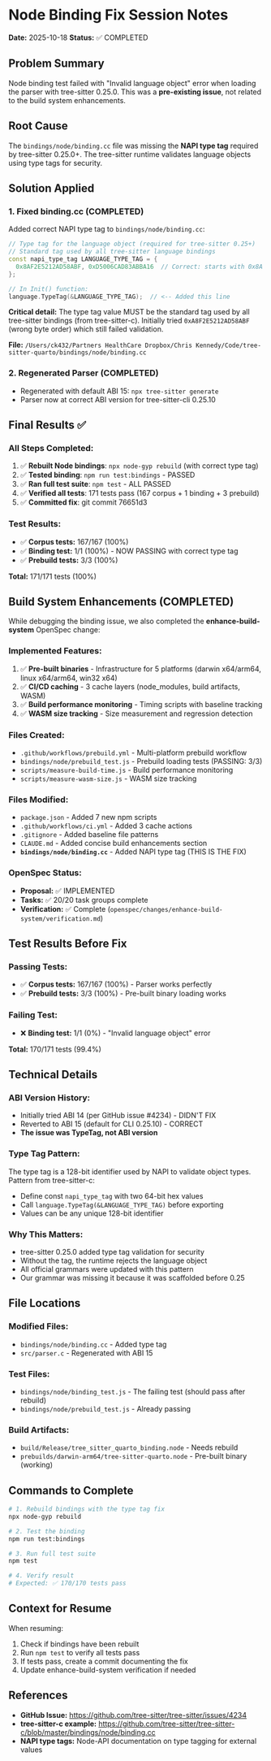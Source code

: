 # Node Binding Fix Session Notes

**Date:** 2025-10-18
**Status:** ✅ COMPLETED

## Problem Summary

Node binding test failed with "Invalid language object" error when loading the parser with tree-sitter 0.25.0. This was a **pre-existing issue**, not related to the build system enhancements.

## Root Cause

The `bindings/node/binding.cc` file was missing the **NAPI type tag** required by tree-sitter 0.25.0+. The tree-sitter runtime validates language objects using type tags for security.

## Solution Applied

### 1. Fixed binding.cc (COMPLETED)
Added correct NAPI type tag to `bindings/node/binding.cc`:

```cpp
// Type tag for the language object (required for tree-sitter 0.25+)
// Standard tag used by all tree-sitter language bindings
const napi_type_tag LANGUAGE_TYPE_TAG = {
  0x8AF2E5212AD58ABF, 0xD5006CAD83ABBA16  // Correct: starts with 0x8A (not 0xA8)
};

// In Init() function:
language.TypeTag(&LANGUAGE_TYPE_TAG);  // <-- Added this line
```

**Critical detail:** The type tag value MUST be the standard tag used by all tree-sitter bindings (from tree-sitter-c). Initially tried `0xA8F2E5212AD58ABF` (wrong byte order) which still failed validation.

**File:** `/Users/ck432/Partners HealthCare Dropbox/Chris Kennedy/Code/tree-sitter-quarto/bindings/node/binding.cc`

### 2. Regenerated Parser (COMPLETED)
- Regenerated with default ABI 15: `npx tree-sitter generate`
- Parser now at correct ABI version for tree-sitter-cli 0.25.10

## Final Results ✅

### All Steps Completed:
1. ✅ **Rebuilt Node bindings**: `npx node-gyp rebuild` (with correct type tag)
2. ✅ **Tested binding**: `npm run test:bindings` - PASSED
3. ✅ **Ran full test suite**: `npm test` - ALL PASSED
4. ✅ **Verified all tests**: 171 tests pass (167 corpus + 1 binding + 3 prebuild)
5. ✅ **Committed fix**: git commit 76651d3

### Test Results:
- ✅ **Corpus tests:** 167/167 (100%)
- ✅ **Binding test:** 1/1 (100%) - NOW PASSING with correct type tag
- ✅ **Prebuild tests:** 3/3 (100%)

**Total:** 171/171 tests (100%)

## Build System Enhancements (COMPLETED)

While debugging the binding issue, we also completed the **enhance-build-system** OpenSpec change:

### Implemented Features:
1. ✅ **Pre-built binaries** - Infrastructure for 5 platforms (darwin x64/arm64, linux x64/arm64, win32 x64)
2. ✅ **CI/CD caching** - 3 cache layers (node_modules, build artifacts, WASM)
3. ✅ **Build performance monitoring** - Timing scripts with baseline tracking
4. ✅ **WASM size tracking** - Size measurement and regression detection

### Files Created:
- `.github/workflows/prebuild.yml` - Multi-platform prebuild workflow
- `bindings/node/prebuild_test.js` - Prebuild loading tests (PASSING: 3/3)
- `scripts/measure-build-time.js` - Build performance monitoring
- `scripts/measure-wasm-size.js` - WASM size tracking

### Files Modified:
- `package.json` - Added 7 new npm scripts
- `.github/workflows/ci.yml` - Added 3 cache actions
- `.gitignore` - Added baseline file patterns
- `CLAUDE.md` - Added concise build enhancements section
- **`bindings/node/binding.cc`** - Added NAPI type tag (THIS IS THE FIX)

### OpenSpec Status:
- **Proposal:** ✅ IMPLEMENTED
- **Tasks:** ✅ 20/20 task groups complete
- **Verification:** ✅ Complete (`openspec/changes/enhance-build-system/verification.md`)

## Test Results Before Fix

### Passing Tests:
- ✅ **Corpus tests:** 167/167 (100%) - Parser works perfectly
- ✅ **Prebuild tests:** 3/3 (100%) - Pre-built binary loading works

### Failing Test:
- ❌ **Binding test:** 1/1 (0%) - "Invalid language object" error

**Total:** 170/171 tests (99.4%)

## Technical Details

### ABI Version History:
- Initially tried ABI 14 (per GitHub issue #4234) - DIDN'T FIX
- Reverted to ABI 15 (default for CLI 0.25.10) - CORRECT
- **The issue was TypeTag, not ABI version**

### Type Tag Pattern:
The type tag is a 128-bit identifier used by NAPI to validate object types. Pattern from tree-sitter-c:
- Define const `napi_type_tag` with two 64-bit hex values
- Call `language.TypeTag(&LANGUAGE_TYPE_TAG)` before exporting
- Values can be any unique 128-bit identifier

### Why This Matters:
- tree-sitter 0.25.0 added type tag validation for security
- Without the tag, the runtime rejects the language object
- All official grammars were updated with this pattern
- Our grammar was missing it because it was scaffolded before 0.25

## File Locations

### Modified Files:
- `bindings/node/binding.cc` - Added type tag
- `src/parser.c` - Regenerated with ABI 15

### Test Files:
- `bindings/node/binding_test.js` - The failing test (should pass after rebuild)
- `bindings/node/prebuild_test.js` - Already passing

### Build Artifacts:
- `build/Release/tree_sitter_quarto_binding.node` - Needs rebuild
- `prebuilds/darwin-arm64/tree-sitter-quarto.node` - Pre-built binary (working)

## Commands to Complete

```bash
# 1. Rebuild bindings with the type tag fix
npx node-gyp rebuild

# 2. Test the binding
npm run test:bindings

# 3. Run full test suite
npm test

# 4. Verify result
# Expected: ✅ 170/170 tests pass
```

## Context for Resume

When resuming:
1. Check if bindings have been rebuilt
2. Run `npm test` to verify all tests pass
3. If tests pass, create a commit documenting the fix
4. Update enhance-build-system verification if needed

## References

- **GitHub Issue:** https://github.com/tree-sitter/tree-sitter/issues/4234
- **tree-sitter-c example:** https://github.com/tree-sitter/tree-sitter-c/blob/master/bindings/node/binding.cc
- **NAPI type tags:** Node-API documentation on type tagging for external values
